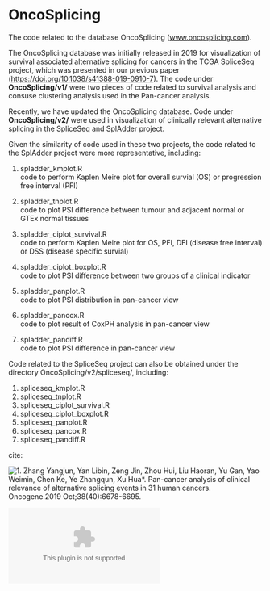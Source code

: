 # OncoSplicing

The code related to the database OncoSplicing (www.oncosplicing.com).

The OncoSplicing database was initially released in 2019 for visualization of survival associated alternative splicing for cancers in the TCGA SpliceSeq project, which was presented in our previous paper (https://doi.org/10.1038/s41388-019-0910-7). The code under **OncoSplicing/v1/** were two pieces of code related to survival analysis and consuse clustering analysis used in the Pan-cancer analysis. 

Recently, we have updated the OncoSplicing database. Code under **OncoSplicing/v2/** were used in visualization of clinically relevant alternative splicing in the SpliceSeq and SplAdder project.

Given the similarity of code used in these two projects, the code related to the SplAdder project were more representative, including:
1. spladder_kmplot.R  
  code to perform Kaplen Meire plot for overall survial (OS) or progression free interval (PFI) 

2. spladder_tnplot.R  
  code to plot PSI difference between tumour and adjacent normal or GTEx normal tissues       

3. spladder_ciplot_survival.R   
  code to perform Kaplen Meire plot for OS, PFI, DFI (disease free interval) or DSS (disease specific survial)

4. spladder_ciplot_boxplot.R  
  code to plot PSI difference between two groups of a clinical indicator 

5. spladder_panplot.R   
  code to plot PSI distribution in pan-cancer view       

6. spladder_pancox.R  
  code to plot result of CoxPH analysis in pan-cancer view 

7. spladder_pandiff.R  
  code to plot PSI difference in pan-cancer view 


Code related to the SpliceSeq project can also be obtained under the directory OncoSplicing/v2/spliceseq/, including:
1. spliceseq_kmplot.R
2. spliceseq_tnplot.R
3. spliceseq_ciplot_survival.R
4. spliceseq_ciplot_boxplot.R
5. spliceseq_panplot.R
6. spliceseq_pancox.R
7. spliceseq_pandiff.R

cite:

![1. Zhang Yangjun, Yan Libin, Zeng Jin, Zhou Hui, Liu Haoran, Yu Gan, Yao Weimin, Chen Ke, Ye Zhangqun, Xu Hua*. Pan-cancer analysis of clinical relevance of alternative splicing events in 31 human cancers. Oncogene.2019 Oct;38(40):6678-6695.](doi:10.1038/s41388-019-0910-7)

![2.OncoSplicing: an updated database for clinically relevant alternative splicing in 33 human cancers](www.oncosplicing.com)
